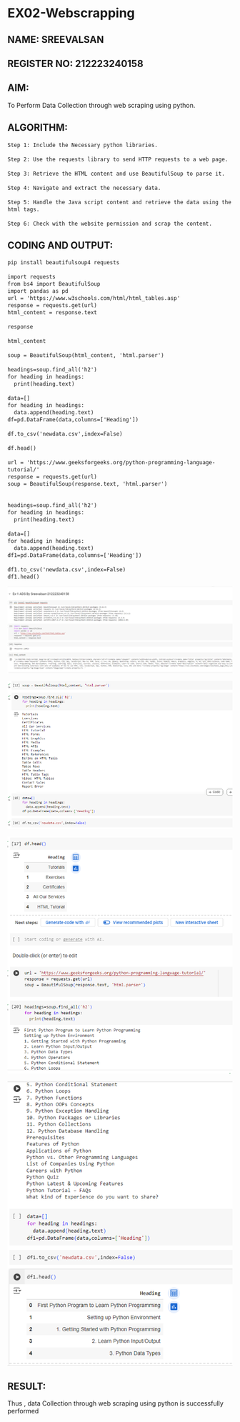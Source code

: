 # EX02-Webscrapping 
## NAME: SREEVALSAN
## REGISTER NO: 212223240158
## AIM:
To Perform Data Collection through web scraping using python.


## ALGORITHM:
	Step 1: Include the Necessary python libraries.
 
	Step 2: Use the requests library to send HTTP requests to a web page.
 
	Step 3: Retrieve the HTML content and use BeautifulSoup to parse it.
 
	Step 4: Navigate and extract the necessary data.
 
	Step 5: Handle the Java script content and retrieve the data using the html tags.
 
	Step 6: Check with the website permission and scrap the content.

## CODING AND OUTPUT:
```PY
pip install beautifulsoup4 requests

import requests
from bs4 import BeautifulSoup
import pandas as pd
url = 'https://www.w3schools.com/html/html_tables.asp'
response = requests.get(url)
html_content = response.text

response

html_content

soup = BeautifulSoup(html_content, 'html.parser')

headings=soup.find_all('h2')
for heading in headings:
  print(heading.text)

data=[]
for heading in headings:
  data.append(heading.text)
df=pd.DataFrame(data,columns=['Heading'])

df.to_csv('newdata.csv',index=False)

df.head()

url = 'https://www.geeksforgeeks.org/python-programming-language-tutorial/'
response = requests.get(url)
soup = BeautifulSoup(response.text, 'html.parser')


headings=soup.find_all('h2')
for heading in headings:
  print(heading.text)

data=[]
for heading in headings:
  data.append(heading.text)
df1=pd.DataFrame(data,columns=['Heading'])

df1.to_csv('newdata.csv',index=False)
df1.head()
```
![alt text](image.png)

![alt text](image-1.png)

![alt text](image-2.png)

![alt text](image-3.png)

## RESULT:

Thus , data Collection through web scraping using python is successfully performed